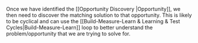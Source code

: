 Once we have identified the [[Opportunity Discovery |Opportunity]], we then need to discover the matching solution to that opportunity. This is likely to be cyclical and can use the [[Build-Measure-Learn & Learning & Test Cycles|Build-Measure-Learn]] loop to better understand the problem/opportunity that we are trying to solve for.